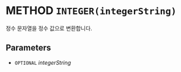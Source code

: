 # METHOD `INTEGER(integerString)`
정수 문자열을 정수 값으로 변환합니다.

## Parameters
* `OPTIONAL` *integerString*
